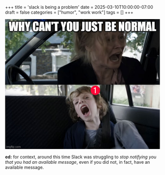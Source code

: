 +++
title = 'slack is being a problem'
date = 2025-03-10T10:00:00-07:00
draft = false
categories = ["humor", "work work"]
tags = []
+++

![](./slack.png)

**ed:** for context, around this time Slack was struggling to _stop notifying you that you had an available message_, even if you did not,
in fact, have an available message.
